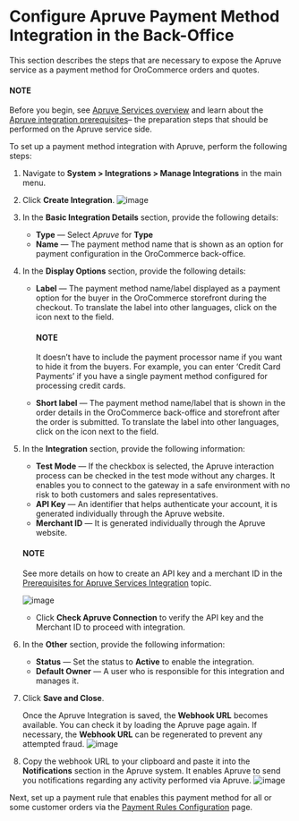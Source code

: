 <a id="user-guide-payment-configuration-payment-method-integration-apruve"></a>

# Configure Apruve Payment Method Integration in the Back-Office

This section describes the steps that are necessary to expose the Apruve service as a payment method for OroCommerce orders and quotes.

#### NOTE
Before you begin, see [Apruve Services overview](index.md#user-guide-payment-payment-providers-overview-apruve) and learn about the [Apruve integration prerequisites](apruve-prerequisites.md#user-guide-payment-prerequisites-apruve)– the preparation steps that should be performed on the Apruve service side.

<!-- begin -->

To set up a payment method integration with Apruve, perform the following steps:

1. Navigate to **System > Integrations > Manage Integrations** in the main menu.
2. Click **Create Integration**.
   ![image](user/img/system/integrations/apruve/apruve_integration_1.png)
3. In the **Basic Integration Details** section, provide the following details:
   * **Type** — Select *Apruve* for **Type**
   * **Name** — The payment method name that is shown as an option for payment configuration in the OroCommerce back-office.
4. In the **Display Options** section, provide the following details:
   * **Label** — The payment method name/label displayed as a payment option for the buyer in the OroCommerce storefront during the checkout. To translate the label into other languages, click on the <i class="fas fa-language" aria-hidden="true"></i> icon next to the field.

     #### NOTE
     It doesn’t have to include the payment processor name if you want to hide it from the buyers. For example, you can enter ‘Credit Card Payments’ if you have a single payment method configured for processing credit cards.
   * **Short label** — The payment method name/label that is shown in the order details in the OroCommerce back-office and storefront after the order is submitted. To translate the label into other languages, click on the <i class="fas fa-language" aria-hidden="true"></i> icon next to the field.
5. In the **Integration** section, provide the following information:
   * **Test Mode** — If the checkbox is selected, the Apruve interaction process can be checked in the test mode without any charges. It enables you to connect to the gateway in a safe environment with no risk to both customers and sales representatives.
   * **API Key** — An identifier that helps authenticate your account, it is generated individually through the Apruve website.
   * **Merchant ID** — It is generated individually through the Apruve website.

   #### NOTE
   See more details on how to create an API key and a merchant ID in the [Prerequisites for Apruve Services Integration](apruve-prerequisites.md#user-guide-payment-prerequisites-apruve) topic.

   ![image](user/img/system/integrations/apruve/apruve_integration_2.png)
   * Click **Check Apruve Connection** to verify the API key and the Merchant ID to proceed with integration.
6. In the **Other** section, provide the following information:
   * **Status**  — Set the status to **Active** to enable the integration.
   * **Default Owner** — A user who is responsible for this integration and manages it.
7. Click **Save and Close**.

   Once the Apruve Integration is saved, the **Webhook URL** becomes available. You can check it by loading the Apruve page again. If necessary, the **Webhook URL** can be regenerated to prevent any attempted fraud.
   ![image](user/img/system/integrations/apruve/apruve_integration_3.png)
8. Copy the webhook URL to your clipboard and paste it into the **Notifications** section in the Apruve system. It enables Apruve to send you notifications regarding any activity performed via Apruve.
   ![image](user/img/system/integrations/apruve/apruve_integration_3.1.png)

Next, set up a payment rule that enables this payment method for all or some customer orders via the [Payment Rules Configuration](../../../payment-rules/index.md#sys-payment-rules) page.

<!-- fa-bars = fa-navicon -->
<!-- Ic Tiles is used as Set As Default in saved views, and as tiles in display layout options -->
<!-- IcPencil refers to Rename in Commerce and Inline Editing in CRM -->
<!-- Check mark in the square. -->
<!-- SortDesc is also used as drop-down arrow -->
<!-- A -->
<!-- B -->
<!-- C -->
<!-- D -->
<!-- E -->
<!-- F -->
<!-- G -->
<!-- H -->
<!-- I -->
<!-- L -->
<!-- M -->
<!-- P -->
<!-- R -->
<!-- S -->
<!-- T -->
<!-- U -->
<!-- Z -->
